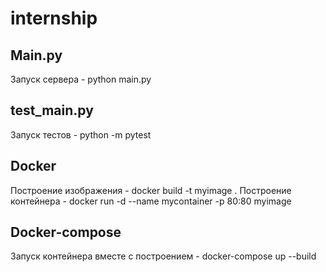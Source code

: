 # internship
## Main.py
Запуск сервера - python main.py

## test_main.py
Запуск тестов - python -m pytest

## Docker
Построение изображения - docker build -t myimage .
Построение контейнера - docker run -d --name mycontainer -p 80:80 myimage

## Docker-compose
Запуск контейнера вместе с построением - docker-compose up --build